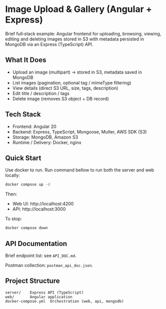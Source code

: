 # Image Upload & Gallery (Angular + Express)

Brief full‑stack example: Angular frontend for uploading, browsing, viewing, editing and deleting images stored in S3 with metadata persisted in MongoDB via an Express (TypeScript) API.

## What It Does

- Upload an image (multipart) -> stored in S3, metadata saved in MongoDB
- List images (pagination, optional tag / mimeType filtering)
- View details (direct S3 URL, size, tags, description)
- Edit title / description / tags
- Delete image (removes S3 object + DB record)

## Tech Stack

- Frontend: Angular 20
- Backend: Express, TypeScript, Mongoose, Multer, AWS SDK (S3)
- Storage: MongoDB, Amazon S3
- Runtime / Delivery: Docker, nginx

## Quick Start

Use docker to run. Run command bellow to run both the server and web locally:

```bash
docker compose up -d
```

Then:

- Web UI: http://localhost:4200
- API: http://localhost:3000

To stop:

```bash
docker compose down
```

## API Documentation

Brief endpoint list: see `API_DOC.md`.

Postman collection: `postman_api_doc.json`.

## Project Structure

```
server/    Express API (TypeScript)
web/       Angular application
docker-compose.yml  Orchestration (web, api, mongodb)
```
